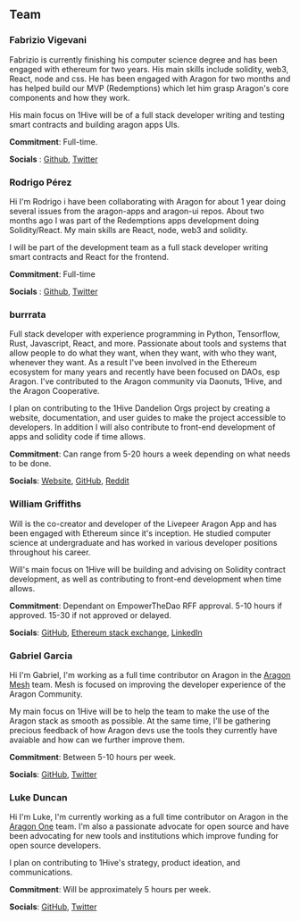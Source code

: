 ## Team

### Fabrizio Vigevani

Fabrizio is currently finishing his computer science degree and has been engaged with ethereum for two years. His main skills include solidity, web3, React, node and css.
He has been engaged with Aragon for two months and has helped build our MVP (Redemptions) which let him grasp Aragon's core components and how they work.

His main focus on 1Hive will be of a full stack developer writing and testing smart contracts and building aragon apps UIs.

**Commitment**: Full-time.

**Socials** : [Github](https://github.com/fabriziovigevani), [Twitter](https://twitter.com/fvigevani7)

### Rodrigo Pérez

Hi I'm Rodrigo i have been collaborating with Aragon for about 1 year doing several issues from the aragon-apps and aragon-ui repos. About two months ago I was part of the Redemptions apps development doing Solidity/React.
My main skills are React, node, web3 and solidity.

I will be part of the development team as a full stack developer writing smart contracts and React for the frontend.

**Commitment**: Full-time

**Socials** : [Github](https://github.com/rperez89), [Twitter](https://twitter.com/R_Perez89)

### burrrata

Full stack developer with experience programming in Python, Tensorflow, Rust, Javascript, React, and more. Passionate about tools and systems that allow people to do what they want, when they want, with who they want, whenever they want. As a result I've been involved in the Ethereum ecosystem for many years and recently have been focused on DAOs, esp Aragon. I've contributed to the Aragon community via Daonuts, 1Hive, and the Aragon Cooperative.

I plan on contributing to the 1Hive Dandelion Orgs project by creating a website, documentation, and user guides to make the project accessible to developers. In addition I will also contribute to front-end development of apps and solidity code if time allows.

**Commitment**: Can range from 5-20 hours a week depending on what needs to be done.

**Socials**: [Website](https://www.burrrata.ch/website/), [GitHub](https://github.com/burrrata/), [Reddit](https://www.reddit.com/user/burrrata/)

### William Griffiths

Will is the co-creator and developer of the Livepeer Aragon App and has been engaged with Ethereum since it's inception. He studied computer science at undergraduate and has worked in various developer positions throughout his career.

Will's main focus on 1Hive will be building and advising on Solidity contract development, as well as contributing to front-end development when time allows.

**Commitment**: Dependant on EmpowerTheDao RFF approval. 5-10 hours if approved. 15-30 if not approved or delayed.

**Socials**: [GitHub](https://github.com/willjgriff), [Ethereum stack exchange](https://ethereum.stackexchange.com/users/1581/willjgriff), [LinkedIn](https://www.linkedin.com/in/willjgriff/)

### Gabriel Garcia

Hi I'm Gabriel, I'm working as a full time contributor on Aragon in the [Aragon Mesh](https://aragonmesh.org) team. Mesh is focused on improving the developer experience of the Aragon Community.

My main focus on 1Hive will be to help the team to make the use of the Aragon stack as smooth as possible. At the same time, I'll be gathering precious feedback of how Aragon devs use the tools they currently have avaiable and how can we further improve them.

**Commitment**: Between 5-10 hours per week.

**Socials**: [GitHub](https://github.com/0xGabi), [Twitter](https://twitter.com/0xGabi)

### Luke Duncan

Hi I'm Luke, I'm currently working as a full time contributor on Aragon in the [Aragon One](https://aragon.one) team. I'm also a passionate advocate for open source and have been advocating for new tools and institutions which improve funding for open source developers.

I plan on contributing to 1Hive's strategy, product ideation, and communications.

**Commitment**: Will be approximately 5 hours per week.

**Socials**: [GitHub](https://github.com/lkngtn), [Twitter](https://twitter.com/lkngtn)
